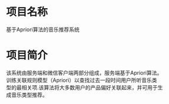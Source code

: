 # 项目名称  
基于Apriori算法的音乐推荐系统  

# 项目简介  
该系统由服务端和微信客户端两部分组成，服务端基于Apriori算法。  
训练关联规则模型（Apriori）以查找过去一段时间用户所听音乐类  
型的最相关项.该算法将大多数用户的产品偏好关联起来，并可用于生  
成音乐类型推荐。


